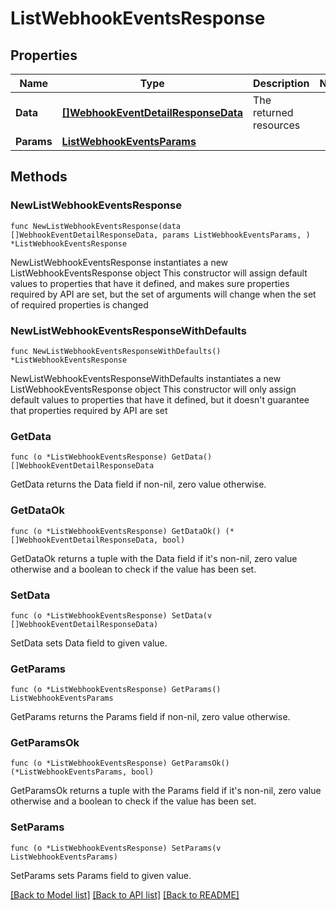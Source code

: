 # ListWebhookEventsResponse

## Properties

Name | Type | Description | Notes
------------ | ------------- | ------------- | -------------
**Data** | [**[]WebhookEventDetailResponseData**](WebhookEventDetailResponseData.md) | The returned resources | 
**Params** | [**ListWebhookEventsParams**](ListWebhookEventsParams.md) |  | 

## Methods

### NewListWebhookEventsResponse

`func NewListWebhookEventsResponse(data []WebhookEventDetailResponseData, params ListWebhookEventsParams, ) *ListWebhookEventsResponse`

NewListWebhookEventsResponse instantiates a new ListWebhookEventsResponse object
This constructor will assign default values to properties that have it defined,
and makes sure properties required by API are set, but the set of arguments
will change when the set of required properties is changed

### NewListWebhookEventsResponseWithDefaults

`func NewListWebhookEventsResponseWithDefaults() *ListWebhookEventsResponse`

NewListWebhookEventsResponseWithDefaults instantiates a new ListWebhookEventsResponse object
This constructor will only assign default values to properties that have it defined,
but it doesn't guarantee that properties required by API are set

### GetData

`func (o *ListWebhookEventsResponse) GetData() []WebhookEventDetailResponseData`

GetData returns the Data field if non-nil, zero value otherwise.

### GetDataOk

`func (o *ListWebhookEventsResponse) GetDataOk() (*[]WebhookEventDetailResponseData, bool)`

GetDataOk returns a tuple with the Data field if it's non-nil, zero value otherwise
and a boolean to check if the value has been set.

### SetData

`func (o *ListWebhookEventsResponse) SetData(v []WebhookEventDetailResponseData)`

SetData sets Data field to given value.


### GetParams

`func (o *ListWebhookEventsResponse) GetParams() ListWebhookEventsParams`

GetParams returns the Params field if non-nil, zero value otherwise.

### GetParamsOk

`func (o *ListWebhookEventsResponse) GetParamsOk() (*ListWebhookEventsParams, bool)`

GetParamsOk returns a tuple with the Params field if it's non-nil, zero value otherwise
and a boolean to check if the value has been set.

### SetParams

`func (o *ListWebhookEventsResponse) SetParams(v ListWebhookEventsParams)`

SetParams sets Params field to given value.



[[Back to Model list]](../README.md#documentation-for-models) [[Back to API list]](../README.md#documentation-for-api-endpoints) [[Back to README]](../README.md)


